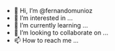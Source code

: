 - 👋 Hi, I’m @fernandomunioz
- 👀 I’m interested in ...
- 🌱 I’m currently learning ...
- 💞️ I’m looking to collaborate on ...
- 📫 How to reach me ...

<!---
fernandomunioz/fernandomunioz is a ✨ special ✨ repository because its `README.md` (this file) appears on your GitHub profile.
You can click the Preview link to take a look at your changes.
--->

